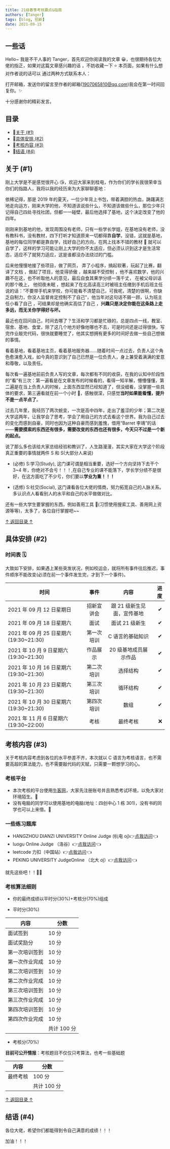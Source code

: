 ```yaml
---
title: 21级春季考核要点&指南
authors: [Tanger]
tags: [blog, 招新]
date: 2021-09-15
---
```


## 一些话

Hello~ 我是不干人事的 Tanger，首先欢迎你阅读我的文章
😀，也很期待各位大佬的指正，如果对这篇文章感兴趣的话
，不妨收藏一下 ⭐ 本页面，如果有什么想对作者说的话可以
通过两种方式联系本人：

打开邮箱，发送你的留言至作者的邮箱(1907065810@qq.com)我会在第一时间回复你。✨

十分感谢你的精彩发言。

## <span id="0">目录</span>

- 🍕[关于 (#1)](#1)
- 🌭[具体安排 (#2)](#2)
- 🍔[考核内容 (#3)](#3)
- 🍿[结语 (#4)](#4)

## <span id="1">关于 (#1)</span>

刚上大学是不是感觉很开心 😘，欢迎大家来到桂电，作为你们的学长我很荣幸当你们的指路人，我将以我的经历来为大家聊聊基地：

依稀记得，那是 2019 年的夏天，一位少年背上书包，带着满腔的热血，踌躇满志地走向运方，刚来大学的他，不知道该说些什么，不知道该做些什么，那位少年只记得自己四处寻找社团，但都一一碰壁，最后他选择了基地，这个决定改变了他的四年。

刚刚来到基地的他，发现周围没有老师，只有一些学长学姐，在基地没有老师，没有教科书，没有教材，四下打听才知道原来一切都得靠**自学**，没错，这就是基地，基地的每位同学都是靠自学，找好自己的方向，在网上找本不错的教材 📕 就可以自学了，这样的学习可能让刚上大学的你不太适应，但必须认识到这才是生活常态，适应不了就努力适应，这是谁都没办法绕过的门槛。

后来他慢慢地接了些项目，做了网页， 弄了小程序，搞起软著，玩起了比赛，翻译了文档 ，做起了项目，他变得骄傲 ，越来越不受控制 ，他不喜欢数学，他的兴趣不在这，也不听取他人的意见，最后自食其果学分绩一落千丈， 在被父母训话的那个晚上， 他彻夜未眠 ，想起来了在北高读高三时被班主任缴到手机后班主任说的话：“不要带手机来学校，你可能看不清楚自己，可我呢，清楚的很啊，你缺乏自制力，你没人监督肯定控制不了自己”，他当年对这句话不屑一顾，认为班主任小看了自己 ，可结果却是他确实高估了自己 ，**兴趣只是决定你能在这条路上走多远，而无关你学得好与坏。**

最近也在回问自己，时间去哪了？生活和学习都是忙碌的，总是四点一线，教室、宿舍、基地、食堂，除了这几个地方好像他哪也不去，可是时间还是过得很快，写完作业敲完代码，很快就要睡觉了，他其实想拥有更多的时间好去做一些自己想做的事情。

看着基地，看着基地主页，看着基地服务器......随着时间一点过去，负责人这个角色愈演愈入戏，如今真的意识到了自己已然是一位负责人，身上兼受着满满的爱意和尊敬，以及责任。

每次看一遍基地前前负责人写的文章，每次都有不同的收获，在我的认知中阶段性的“看”有三次：第一遍看是在文章发布的时候看的，看得一知半解，懵懵懂懂，第二遍是在当上负责人的时候，上面东西显然已经知道了，但没细看，没掌握一些具体的要求，第三遍看就在前一个小时 🤔，感触很深，只感觉**当时如果能看懂，提升不是一点半点了**。

过去几年里，我经历了两次蜕变，一次是高中四年，走出了羞涩的少年；第二次是大学这两年，让我学会了思考，学会了用自己的方式去看这个世界。我为自己过去的变化而感到自豪，同时也因为这种自豪而感到羞愧，借用“Barret 李靖”的话——**需要摸索的东西还有很多，需要改变的东西也还有很多，今天只不过是一个新的起点。**

说了那么多也该给大家总结经验和教训了，人生路漫漫，其实大家在大学这个阶段真正重要的事情就两件 S 和 S(大部分人来说)

- (必修) S:学习(Study), 这门课可谓是相当重要，选好一个方向坚持下去干个 3~4 年，你绝对不会亏！！！,在自己专业的课不能落下，学长学分绩不是很好，在这方面吃了不少亏，你们要以**学业为重！！！**

- (选修) S:社交(Social), 这门课看各位大佬的情商，努力拓宽自己的人脉关系。 多认识点人看看别人的水平和自己的水平做做对比。

还有一些大学生要掌握的东西，例如善用工具 🔨(习惯使用搜索工具、善用网上资源等等)，太多了，各位自行掌握吧~~

<!-- truncate -->

[↑ 返回目录 ↑](#0)

## <span id="2">具体安排 (#2)</span>

### 时间表 🗓

大致如下安排，如果遇上某些突发状况，例如校运会，就将所有事件往后推迟，事件顺序不能改变(必须在前一个事件发生完，才到下一个事件)。

| 时间                                    |    事件    |            内容            | 进度 |
| --------------------------------------- | :--------: | :------------------------: | ---: |
| 2021 年 09 月 12 日星期日               | 招新宣讲会 | 跟 21 级新生见面，宣传基地 |    ✔ |
| 2021 年 09 月 18 日星期六               |    面试    |       面试 21 级新生       |    ✔ |
| 2021 年 09 月 25 日星期六 (19:30~21:30) | 第一次培训 |      C 语言的基础知识      |    ✔ |
| 2021 年 10 月 9 日星期六 (19:30~21:30)  |  作品展示  |   20 级基地成员展示作品    |    ✔ |
| 2021 年 10 月 16 日星期六 (19:30~21:30) | 第二次培训 |          选择结构          |    ✔ |
| 2021 年 10 月 23 日星期六 (19:30~21:30) | 第三次培训 |          循环结构          |    ✔ |
| 2021 年 10 月 30 日星期六 (19:30~21:30) | 第四次培训 |            数组            |    ✔ |
| 2021 年 11 月 6 日星期六 (19:30~22:00)  |    考核    |          最终考核          |   ❌ |

## <span id="3">考核内容 (#3)</span>

关于考核内容考虑到各位的水平参差不齐，本次就以 C 语言为考核语言，也不需要高超的算法能力，也不需要敲代码的天赋，只需要一颗想学习的心。

### 考核平台

- 本次考核的平台使用[牛客网](https://www.nowcoder.com/)，大家先注册账号并且熟悉考试环境，以免大家对环境陌生。🎉
- 没有电脑的同学可以使用基地的电脑(地址：四创中心 1 栋 301)，没有书的同学也可以上来借。🎃

### 一些练习题库

- HANGZHOU DIANZI UNIVERSITY Online Judge (杭电 oj)👉[点我访问](http://acm.hdu.edu.cn/)👈
- luogu Online Judge （洛谷）👉[点我访问](https://www.luogu.com.cn)👈
- leetcode 力扣（中国站）👉[点我访问](https://leetcode-cn.com/)👈
- PEKING UNIVERSITY JudgeOnline （北大 oj）👉[点我访问](http://poj.org/)👈

就先这些吧！！🎈🎈

### 考核算法细则

- 你的最终成绩以平时分(30%)+考核分(70%)组成

* 平时分(30%)

| 内容           | 分数        |
| -------------- | ----------- |
| 面试签到       | 10 分       |
| 面试奖励分     | 10 分       |
| 第一次培训签到 | 10 分       |
| 第一次作业完成 | 10 分       |
| 第二次培训签到 | 10 分       |
| 第二次作业完成 | 10 分       |
| 第三次培训签到 | 10 分       |
| 第三次作业完成 | 10 分       |
| 第四次培训签到 | 10 分       |
| 第四次作业完成 | 10 分       |
|                | 共计 100 分 |

- 考核分(70%)

**目前可公开情报**：考核题目不仅仅只考算法，也考一些基础题

| 内容     | 分数        |
| -------- | ----------- |
| 最终考核 | 100 分      |
|          | 共计 100 分 |

[↑ 返回目录 ↑](#0)

## <span id="4">结语 (#4)</span>

各位大佬，希望你们都能得到令自己满意的成绩！！！

加油！！！
